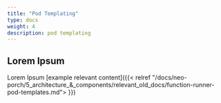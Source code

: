 ```yaml
---
title: "Pod Templating"
type: docs
weight: 4
description: pod templating
---
```


## Lorem Ipsum

Lorem Ipsum [example relevant content]({{< relref "/docs/neo-porch/5_architecture_&_components/relevant_old_docs/function-runner-pod-templates.md"> }})
